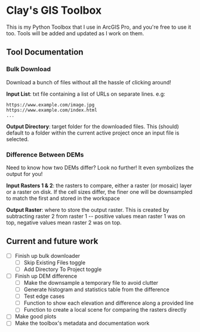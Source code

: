 # Clay's GIS Toolbox
This is my Python Toolbox that I use in ArcGIS Pro, and you're free to use it too. Tools will be added and updated as I work on them.

## Tool Documentation
### Bulk Download
Download a bunch of files without all the hassle of clicking around!


**Input List**: txt file containing a list of URLs on separate lines. e.g:
```
https://www.example.com/image.jpg
https://www.example.com/index.html
... 
```
**Output Directory**: target folder for the downloaded files. This (should) default to a folder within the current active project once an input file is selected.


### Difference Between DEMs
Need to know how two DEMs differ? Look no further! It even symbolizes the output for you!


**Input Rasters 1 & 2**: the rasters to compare, either a raster (or mosaic) layer or a raster on disk. If the cell sizes differ, the finer one will be downsampled to match the first and stored in the workspace


**Output Raster**: where to store the output raster. This is created by subtracting raster 2 from raster 1 -- positive values mean raster 1 was on top, negative values mean raster 2 was on top.



## Current and future work
- [ ] Finish up bulk downloader
    - [ ] Skip Existing Files toggle
    - [ ] Add Directory To Project toggle
- [ ] Finish up DEM difference
    - [ ] Make the downsample a temporary file to avoid clutter
    - [ ] Generate histogram and statistics table from the difference
    - [ ] Test edge cases
    - [ ] Function to show each elevation and difference along a provided line
    - [ ] Function to create a local scene for comparing the rasters directly
- [ ] Make good plots
- [ ] Make the toolbox's metadata and documentation work
